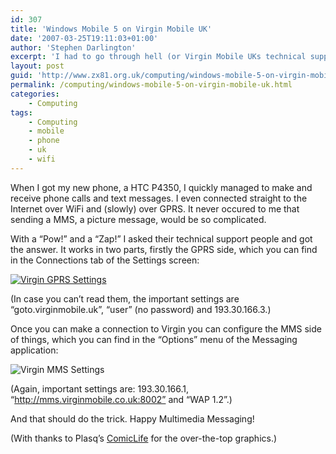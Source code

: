 ```yaml
---
id: 307
title: 'Windows Mobile 5 on Virgin Mobile UK'
date: '2007-03-25T19:11:03+01:00'
author: 'Stephen Darlington'
excerpt: 'I had to go through hell (or Virgin Mobile UKs technical support department) to get MMS working on my Windows Mobile smart phone. Here''s what I did to save you the effort.'
layout: post
guid: 'http://www.zx81.org.uk/computing/windows-mobile-5-on-virgin-mobile-uk.html'
permalink: /computing/windows-mobile-5-on-virgin-mobile-uk.html
categories:
    - Computing
tags:
    - Computing
    - mobile
    - phone
    - uk
    - wifi
---
```


When I got my new phone, a HTC P4350, I quickly managed to make and receive phone calls and text messages. I even connected straight to the Internet over WiFi and (slowly) over GPRS. It never occured to me that sending a MMS, a picture message, would be so complicated.

With a “Pow!” and a “Zap!” I asked their technical support people and got the answer. It works in two parts, firstly the GPRS side, which you can find in the Connections tab of the Settings screen:

[![Virgin GPRS Settings](https://i0.wp.com/www.zx81.org.uk/wp-content/uploads/2007/03/page_1.jpg)](https://i0.wp.com/www.zx81.org.uk/wp-content/uploads/2007/03/page_1.jpg "Virgin GPRS Settings")

(In case you can’t read them, the important settings are “goto.virginmobile.uk”, “user” (no password) and 193.30.166.3.)

Once you can make a connection to Virgin you can configure the MMS side of things, which you can find in the “Options” menu of the Messaging application:

![Virgin MMS Settings](https://i0.wp.com/www.zx81.org.uk/wp-content/uploads/2007/03/page_2.jpg)

(Again, important settings are: 193.30.166.1, “http://mms.virginmobile.co.uk:8002” and “WAP 1.2”.)

And that should do the trick. Happy Multimedia Messaging!

(With thanks to Plasq’s [ComicLife](http://plasq.com/comiclife "ComicLife") for the over-the-top graphics.)